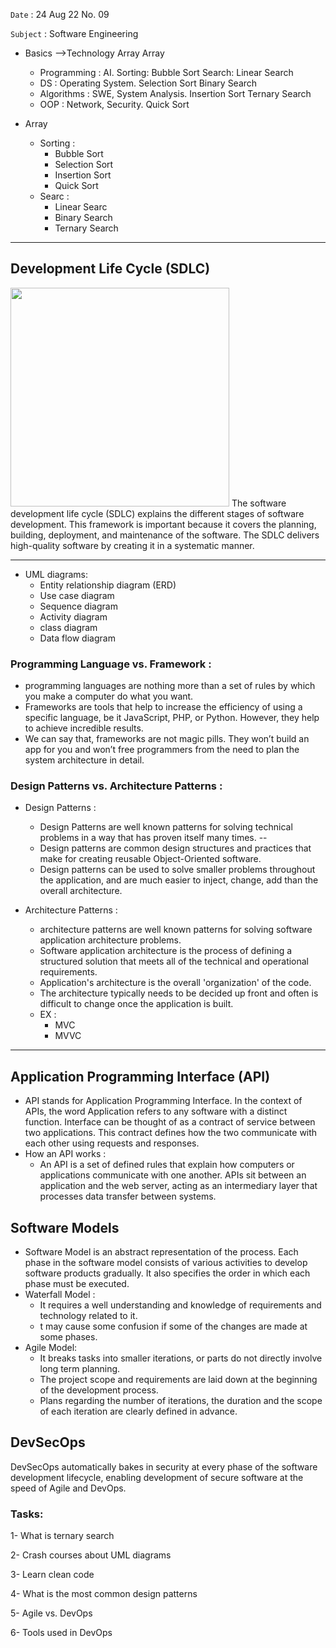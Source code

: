 `Date` : 24 Aug 22 No. 09

`Subject` : Software Engineering

- Basics -->Technology                                                     Array                                   Array
  - Programming : AI.                                            Sorting: Bubble Sort                   Search: Linear Search 
  - DS :          Operating System.                                       Selection Sort                        Binary Search
  - Algorithms :  SWE, System Analysis.                                   Insertion Sort                        Ternary Search
  - OOP :         Network, Security.                                      Quick Sort
              
- Array
  - Sorting :
    - Bubble Sort
    - Selection Sort
    - Insertion Sort
    - Quick Sort
  - Searc :
    - Linear Searc
    - Binary Search
    - Ternary Search
    
----------------------------------------------------------------------------------------------------------------------------------------------------------------------------------------------------------------------------

## Development Life Cycle (SDLC)

 <img src="https://tse4.mm.bing.net/th?id=OIP.1rTGVEx4iRtmq9TKx750OgHaHV&pid=Api&P=0" width="350">
 The software development life cycle (SDLC) explains the different stages of software development. This framework is important because it covers the planning, building, deployment, and maintenance of the software. The SDLC delivers high-quality software by creating it in a systematic manner.
 
 
 ---------------------------------------------------------------------------------------------------------------------------------------------------------------------------------------------------------------------------
 
- UML diagrams:
  - Entity relationship diagram (ERD)
  - Use case diagram
  - Sequence diagram
  - Activity diagram
  - class diagram
  - Data flow diagram
  
###  Programming Language vs. Framework :
- programming languages are nothing more than a set of rules by which you make a computer do what you want.
- Frameworks are tools that help to increase the efficiency of using a specific language, be it JavaScript, PHP, or Python. However, they help to achieve incredible results.
- We can say that, frameworks are not magic pills. They won’t build an app for you and won’t free programmers from the need to plan the system architecture in detail.

### Design Patterns vs. Architecture Patterns :
- Design Patterns :
  - Design Patterns are well known patterns for solving technical problems in a way that has proven itself many times. --
  - Design patterns are common design structures and practices that make for creating reusable Object-Oriented software. 
  - Design patterns can be used to solve smaller problems throughout the application, and are much easier to inject, change, add than the overall architecture. 
  
- Architecture Patterns :
  - architecture patterns are well known patterns for solving software application architecture problems. 
  - Software application architecture is the process of defining a structured solution that meets all of the technical and operational requirements. 
  - Application's architecture is the overall 'organization' of the code. 
  - The architecture typically needs to be decided up front and often is difficult to change once the application is built.
  - EX :
    - MVC
    - MVVC
    
----------------------------------------------------------------------------------------------------------------------------------------------------------------------------------------------------------------------------

##  Application Programming Interface (API)
- API stands for Application Programming Interface. In the context of APIs, the word Application refers to any software with a distinct function. Interface can be thought of as a contract of service between two applications. This contract defines how the two communicate with each other using requests and responses.
- How an API works :
  - An API is a set of defined rules that explain how computers or applications communicate with one another. APIs sit between an application and the web server, acting as an intermediary layer that processes data transfer between systems.
  
## Software Models
- Software Model is an abstract representation of the process. Each phase in the software model consists of various activities to develop software products gradually. It also specifies the order in which each phase must be executed. 
 -  Waterfall Model :
    - It requires a well understanding and knowledge of requirements and technology related to it.
    - t may cause some confusion if some of the changes are made at some phases.
 - Agile Model: 
   - It breaks tasks into smaller iterations, or parts do not directly involve long term planning.
   - The project scope and requirements are laid down at the beginning of the development process.
   - Plans regarding the number of iterations, the duration and the scope of each iteration are clearly defined in advance. 
   
   
## DevSecOps
DevSecOps automatically bakes in security at every phase of the software development lifecycle, enabling development of secure software at the speed of Agile and DevOps.

   
### Tasks:
   
1- What is ternary search

2- Crash courses about UML diagrams

3- Learn clean code 

4- What is the most common design patterns

5- Agile vs. DevOps

6- Tools used in DevOps



    
    


 

